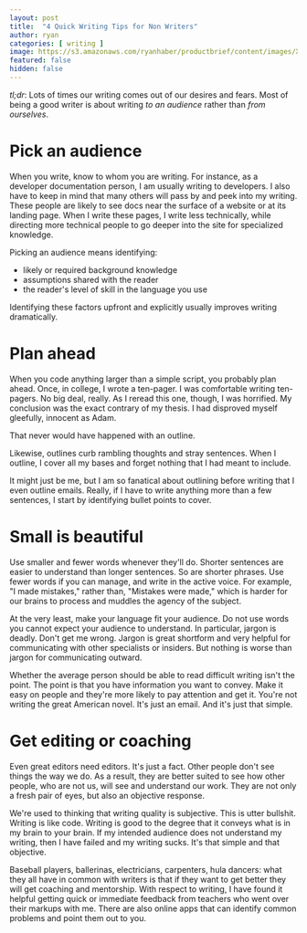 ```yaml
---
layout: post
title:  "4 Quick Writing Tips for Non Writers"
author: ryan
categories: [ writing ]
image: https://s3.amazonaws.com/ryanhaber/productbrief/content/images/XYZ.png
featured: false
hidden: false
---
```


*tl;dr*: Lots of times our writing comes out of our desires and fears. Most of being a good writer is about writing _to an audience_ rather than _from ourselves_.

# Pick an audience

When you write, know to whom you are writing. For instance, as a developer documentation person, I am usually writing to developers. I also have to keep in mind that many others will pass by and peek into my writing. These people are likely to see docs near the surface of a website or at its landing page. When I write these pages, I write less technically, while directing more technical people to go deeper into the site for specialized knowledge.

Picking an audience means identifying:

* likely or required background knowledge
* assumptions shared with the reader
* the reader's level of skill in the language you use

Identifying these factors upfront and explicitly usually improves writing dramatically.

# Plan ahead

When you code anything larger than a simple script, you probably plan ahead. Once, in college, I wrote a ten-pager. I was comfortable writing ten-pagers. No big deal, really. As I reread this one, though, I was horrified. My conclusion was the exact contrary of my thesis. I had disproved myself gleefully, innocent as Adam.

That never would have happened with an outline.

Likewise, outlines curb rambling thoughts and stray sentences. When I outline, I cover all my bases and forget nothing that I had meant to include.

It might just be me, but I am so fanatical about outlining before writing that I even outline emails. Really, if I have to write anything more than a few sentences, I start by identifying bullet points to cover.

# Small is beautiful

Use smaller and fewer words whenever they'll do. Shorter sentences are easier to understand than longer sentences. So are shorter phrases. Use fewer words if you can manage, and write in the active voice. For example, "I made mistakes," rather than, "Mistakes were made," which is harder for our brains to process and muddles the agency of the subject.

At the very least, make your language fit your audience. Do not use words you cannot expect your audience to understand. In particular, jargon is deadly. Don't get me wrong. Jargon is great shortform and very helpful for communicating with other specialists or insiders. But nothing is worse than jargon for communicating outward.

Whether the average person should be able to read difficult writing isn't the point. The point is that you have information you want to convey. Make it easy on people and they're more likely to pay attention and get it. You're not writing the great American novel. It's just an email. And it's just that simple.

# Get editing or coaching

Even great editors need editors. It's just a fact. Other people don't see things the way we do. As a result, they are better suited to see how other people, who are not us, will see and understand our work. They are not only a fresh pair of eyes, but also an objective response.

We're used to thinking that writing quality is subjective. This is utter bullshit. Writing is like code. Writing is good to the degree that it conveys what is in my brain to your brain. If my intended audience does not understand my writing, then I have failed and my writing sucks. It's that simple and that objective.

Baseball players, ballerinas, electricians, carpenters, hula dancers: what they all have in common with writers is that if they want to get better they will get coaching and mentorship. With respect to writing, I have found it helpful getting quick or immediate feedback from teachers who went over their markups with me. There are also online apps that can identify common problems and point them out to you.